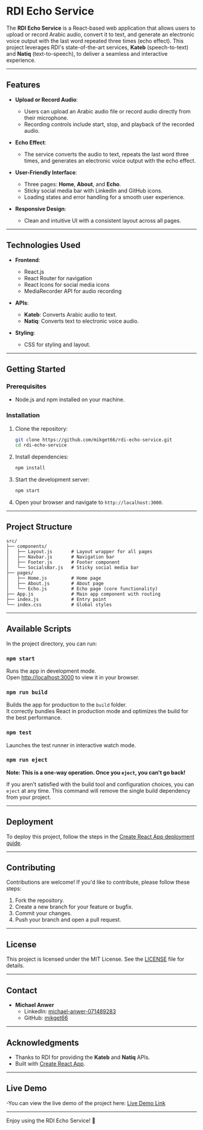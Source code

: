 # RDI Echo Service

The **RDI Echo Service** is a React-based web application that allows users to upload or record Arabic audio, convert it to text, and generate an electronic voice output with the last word repeated three times (echo effect). This project leverages RDI's state-of-the-art services, **Kateb** (speech-to-text) and **Natiq** (text-to-speech), to deliver a seamless and interactive experience.

---

## Features

- **Upload or Record Audio**:
  - Users can upload an Arabic audio file or record audio directly from their microphone.
  - Recording controls include start, stop, and playback of the recorded audio.

- **Echo Effect**:
  - The service converts the audio to text, repeats the last word three times, and generates an electronic voice output with the echo effect.

- **User-Friendly Interface**:
  - Three pages: **Home**, **About**, and **Echo**.
  - Sticky social media bar with LinkedIn and GitHub icons.
  - Loading states and error handling for a smooth user experience.

- **Responsive Design**:
  - Clean and intuitive UI with a consistent layout across all pages.

---

## Technologies Used

- **Frontend**:
  - React.js
  - React Router for navigation
  - React Icons for social media icons
  - MediaRecorder API for audio recording

- **APIs**:
  - **Kateb**: Converts Arabic audio to text.
  - **Natiq**: Converts text to electronic voice audio.

- **Styling**:
  - CSS for styling and layout.

---

## Getting Started

### Prerequisites

- Node.js and npm installed on your machine.

### Installation

1. Clone the repository:
   ```bash
   git clone https://github.com/mikget66/rdi-echo-service.git
   cd rdi-echo-service
   ```

2. Install dependencies:
   ```bash
   npm install
   ```

3. Start the development server:
   ```bash
   npm start
   ```

4. Open your browser and navigate to `http://localhost:3000`.

---

## Project Structure

```
src/
├── components/
│   ├── Layout.js       # Layout wrapper for all pages
│   ├── Navbar.js       # Navigation bar
│   ├── Footer.js       # Footer component
│   └── SocialsBar.js   # Sticky social media bar
├── pages/
│   ├── Home.js         # Home page
│   ├── About.js        # About page
│   └── Echo.js         # Echo page (core functionality)
├── App.js              # Main app component with routing
├── index.js            # Entry point
└── index.css           # Global styles
```

---

## Available Scripts

In the project directory, you can run:

### `npm start`

Runs the app in development mode.\
Open [http://localhost:3000](http://localhost:3000) to view it in your browser.

### `npm run build`

Builds the app for production to the `build` folder.\
It correctly bundles React in production mode and optimizes the build for the best performance.

### `npm test`

Launches the test runner in interactive watch mode.

### `npm run eject`

**Note: This is a one-way operation. Once you `eject`, you can't go back!**

If you aren't satisfied with the build tool and configuration choices, you can `eject` at any time. This command will remove the single build dependency from your project.

---

## Deployment

To deploy this project, follow the steps in the [Create React App deployment guide](https://facebook.github.io/create-react-app/docs/deployment).

---

## Contributing

Contributions are welcome! If you'd like to contribute, please follow these steps:

1. Fork the repository.
2. Create a new branch for your feature or bugfix.
3. Commit your changes.
4. Push your branch and open a pull request.

---

## License

This project is licensed under the MIT License. See the [LICENSE](LICENSE) file for details.

---

## Contact

- **Michael Anwer**
  - LinkedIn: [michael-anwer-071489283](https://www.linkedin.com/in/michael-anwer-071489283/)
  - GitHub: [mikget66](https://github.com/mikget66)

---

## Acknowledgments

- Thanks to RDI for providing the **Kateb** and **Natiq** APIs.
- Built with [Create React App](https://github.com/facebook/create-react-app).

---
## Live Demo

-You can view the live demo of the project here: [Live Demo Link](https://rdi-echo-service.vercel.app/)

---

Enjoy using the RDI Echo Service! 🚀
